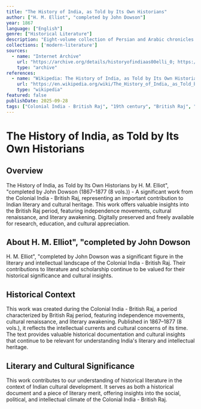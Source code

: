 ```yaml
---
title: "The History of India, as Told by Its Own Historians"
author: ["H. M. Elliot", "completed by John Dowson"]
year: 1867
language: ["English"]
genre: ["Historical Literature"]
description: "Eight-volume collection of Persian and Arabic chronicles translated into English. Elliot and Dowson's controversial compilation presents Muslim rule through medieval court historians, though criticized for selective translations emphasizing conquest and destruction."
collections: ['modern-literature']
sources:
  - name: "Internet Archive"
    url: "https://archive.org/details/historyofindiaas00elli_0; https://archive.org/details/in.ernet.dli.2015.458719; https://archive.org/details/in.ernet.dli.2015.22817"
    type: "archive"
references:
  - name: "Wikipedia: The History of India, as Told by Its Own Historians"
    url: "https://en.wikipedia.org/wiki/The_History_of_India,_as_Told_by_Its_Own_Historians"
    type: "wikipedia"
featured: false
publishDate: 2025-09-28
tags: ["Colonial India - British Raj", "19th century", "British Raj", "independence movement", "cultural renaissance", "nationalism", "literary revival", "Indian literature", "digital heritage", "public domain", "classical texts"]
---
```


# The History of India, as Told by Its Own Historians

## Overview

The History of India, as Told by Its Own Historians by H. M. Elliot", "completed by John Dowson (1867–1877 (8 vols.)) - A significant work from the Colonial India - British Raj, representing an important contribution to Indian literary and cultural heritage. This work offers valuable insights into the British Raj period, featuring independence movements, cultural renaissance, and literary awakening. Digitally preserved and freely available for research, education, and cultural appreciation.

## About H. M. Elliot", "completed by John Dowson

H. M. Elliot", "completed by John Dowson was a significant figure in the literary and intellectual landscape of the Colonial India - British Raj. Their contributions to literature and scholarship continue to be valued for their historical significance and cultural insights.

## Historical Context

This work was created during the Colonial India - British Raj, a period characterized by British Raj period, featuring independence movements, cultural renaissance, and literary awakening. Published in 1867–1877 (8 vols.), it reflects the intellectual currents and cultural concerns of its time. The text provides valuable historical documentation and cultural insights that continue to be relevant for understanding India's literary and intellectual heritage.

## Literary and Cultural Significance

This work contributes to our understanding of historical literature in the context of Indian cultural development. It serves as both a historical document and a piece of literary merit, offering insights into the social, political, and intellectual climate of the Colonial India - British Raj.

